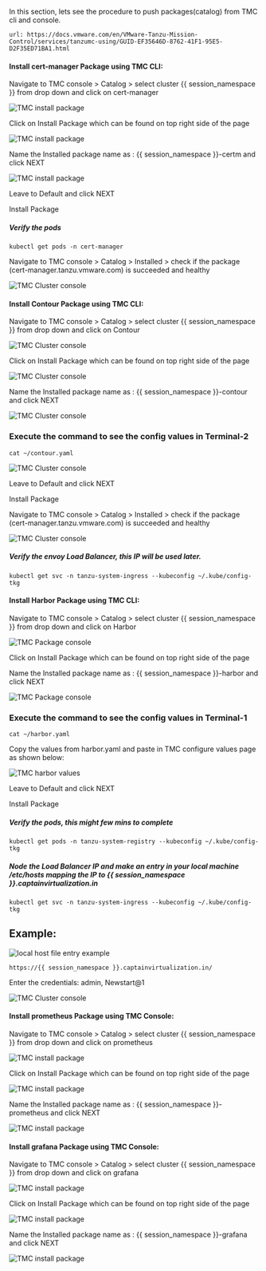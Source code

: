 In this section, lets see the procedure to push packages(catalog) from TMC cli and console. 

```dashboard:open-url
url: https://docs.vmware.com/en/VMware-Tanzu-Mission-Control/services/tanzumc-using/GUID-EF35646D-8762-41F1-95E5-D2F35ED71BA1.html
```
#### Install cert-manager Package using TMC CLI: 

Navigate to TMC console > Catalog > select cluster {{ session_namespace }} from drop down and click on cert-manager

![TMC install package](images/TMC-6.png)

Click on Install Package which can be found on top right side of the page

![TMC install package](images/TMC-7.png)

Name the Installed package name as : {{ session_namespace }}-certm and click NEXT

![TMC install package](images/TMC-8.png)

Leave to Default and click NEXT

Install Package

##### Verify the pods

```execute
kubectl get pods -n cert-manager
```

Navigate to TMC console > Catalog > Installed > check if the package (cert-manager.tanzu.vmware.com) is succeeded and healthy

![TMC Cluster console](images/TMC-9.png)


#### Install Contour Package using TMC CLI: 

Navigate to TMC console > Catalog > select cluster {{ session_namespace }} from drop down and click on Contour

![TMC Cluster console](images/TMC-10.png)

Click on Install Package which can be found on top right side of the page

![TMC Cluster console](images/TMC-11.png)

Name the Installed package name as : {{ session_namespace }}-contour and click NEXT

![TMC Cluster console](images/TMC-12.png)

### Execute the command to see the config values in Terminal-2

```execute-2
cat ~/contour.yaml
```

![TMC Cluster console](images/TMC-13.png) 

Leave to Default and click NEXT

Install Package

Navigate to TMC console > Catalog > Installed > check if the package (cert-manager.tanzu.vmware.com) is succeeded and healthy

![TMC Cluster console](images/TMC-14.png) 

##### Verify the envoy Load Balancer, this IP will be used later. 

```execute
kubectl get svc -n tanzu-system-ingress --kubeconfig ~/.kube/config-tkg
```

#### Install Harbor Package using TMC CLI: 

Navigate to TMC console > Catalog > select cluster {{ session_namespace }} from drop down and click on Harbor

![TMC Package console](images/TMC-19.png)

Click on Install Package which can be found on top right side of the page

Name the Installed package name as : {{ session_namespace }}-harbor and click NEXT

![TMC Package console](images/TMC-15.png)

### Execute the command to see the config values in Terminal-1

```execute-1
cat ~/harbor.yaml
```
Copy the values from harbor.yaml and paste in TMC configure values page as shown below: 

![TMC harbor values](images/TMC-16.png)

Leave to Default and click NEXT

Install Package

##### Verify the pods, this might few mins to complete

```execute-1
kubectl get pods -n tanzu-system-registry --kubeconfig ~/.kube/config-tkg
```

##### Node the Load Balancer IP and make an entry in your local machine /etc/hosts mapping the IP to {{ session_namespace }}.captainvirtualization.in

```execute-1
kubectl get svc -n tanzu-system-ingress --kubeconfig ~/.kube/config-tkg
```

## Example: 
![local host file entry example](images/TMC-21.png)

```dashboard:open-url
https://{{ session_namespace }}.captainvirtualization.in/
```

Enter the credentials: admin, Newstart@1

![TMC Cluster console](images/TMC-20.png)

#### Install prometheus Package using TMC Console: 

Navigate to TMC console > Catalog > select cluster {{ session_namespace }} from drop down and click on prometheus

![TMC install package](images/TMC-6.png)

Click on Install Package which can be found on top right side of the page

![TMC install package](images/TMC-7.png)

Name the Installed package name as : {{ session_namespace }}-prometheus and click NEXT

![TMC install package](images/TMC-8.png)



#### Install grafana Package using TMC Console: 

Navigate to TMC console > Catalog > select cluster {{ session_namespace }} from drop down and click on grafana

![TMC install package](images/TMC-6.png)

Click on Install Package which can be found on top right side of the page

![TMC install package](images/TMC-7.png)

Name the Installed package name as : {{ session_namespace }}-grafana and click NEXT

![TMC install package](images/TMC-8.png)
